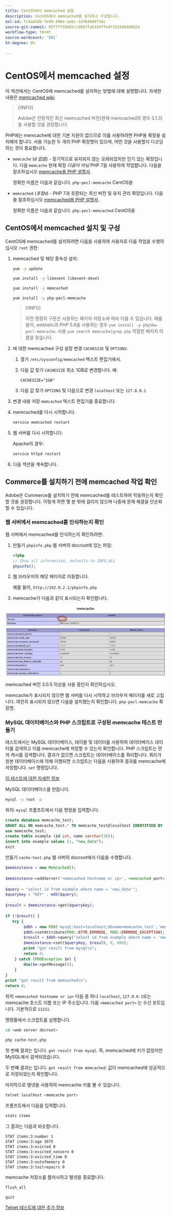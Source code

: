 ```yaml
---
title: CentOS에서 memcached 설정
description: CentOS에서 memcached를 설치하고 구성합니다.
exl-id: fc4ad18b-7e99-496e-aebc-1d7640d8716c
source-git-commit: 95ffff39d82cc9027fa633dffedf15193040802d
workflow-type: tm+mt
source-wordcount: '561'
ht-degree: 0%

---
```


# CentOS에서 memcached 설정

이 섹션에서는 CentOS에 memcached를 설치하는 방법에 대해 설명합니다. 자세한 내용은 [memcached wiki](https://github.com/memcached/old-wiki).

>[!INFO]
>
>Adobe은 안정적인 최신 memcached 버전(현재 memcached의 경우 3.1.3)을 사용할 것을 권장합니다.

PHP에는 memcache에 대한 기본 지원이 없으므로 이를 사용하려면 PHP용 확장을 설치해야 합니다. 사용 가능한 두 개의 PHP 확장명이 있으며, 어떤 것을 사용할지 디코딩하는 것이 중요합니다.

- `memcache` (_d 없음_) - 정기적으로 유지되지 않는 오래되었지만 인기 있는 확장입니다.
다음 `memcache` 현재 확장 _다음이 아님_ PHP 7을 사용하여 작업합니다. 다음을 참조하십시오 [memcache용 PHP 설명서](https://www.php.net/manual/en/book.memcache.php).

   정확한 이름은 다음과 같습니다. `php-pecl-memcache` CentOS용

- `memcached` (_포함`d`_) - PHP 7과 호환되는 최신 버전 및 유지 관리 확장입니다. 다음을 참조하십시오 [memcached용 PHP 설명서](https://www.php.net/manual/en/book.memcached.php).

   정확한 이름은 다음과 같습니다. `php-pecl-memcached` CentOS용

## CentOS에서 memcached 설치 및 구성

CentOS에 memcached를 설치하려면 다음을 사용하여 사용자로 다음 작업을 수행하십시오 `root` 권한:

1. memcached 및 해당 종속성 설치:

   ```bash
   yum -y update
   ```

   ```bash
   yum install -y libevent libevent-devel
   ```

   ```bash
   yum install -y memcached
   ```

   ```bash
   yum install -y php-pecl-memcache
   ```

   >[!INFO]
   >
   >이전 명령의 구문은 사용하는 패키지 저장소에 따라 다를 수 있습니다. 예를 들어, webtatic과 PHP 5.6을 사용하는 경우 `yum install -y php56w-pecl-memcache`. 사용 `yum search memcache|grep php` 적절한 패키지 이름을 찾습니다.


1. 에 대한 memcached 구성 설정 변경 `CACHESIZE` 및 `OPTIONS`:

   1. 열기 `/etc/sysconfig/memcached` 텍스트 편집기에서.
   1. 다음 값 찾기 `CACHESIZE` 최소 1GB로 변경합니다. 예:

      ```config
      CACHESIZE="1GB"
      ```

   1. 다음 값 찾기 `OPTIONS` 및 다음으로 변경 `localhost` 또는 `127.0.0.1`

1. 변경 내용 저장 `memcached` 텍스트 편집기를 종료합니다.
1. memcached를 다시 시작합니다.

   ```bash
   service memcached restart
   ```

1. 웹 서버를 다시 시작합니다.

   Apache의 경우:

   ```bash
   service httpd restart
   ```

1. 다음 섹션을 계속합니다.

## Commerce를 설치하기 전에 memcached 작업 확인

Adobe은 Commerce를 설치하기 전에 memcached를 테스트하여 작동하는지 확인할 것을 권장합니다. 이렇게 하면 몇 분 밖에 걸리지 않으며 나중에 문제 해결을 단순화할 수 있습니다.

### 웹 서버에서 memcached를 인식하는지 확인

웹 서버에서 memcached를 인식하는지 확인하려면:

1. 만들기 `phpinfo.php` 웹 서버의 docroot에 있는 파일:

   ```php
   <?php
   // Show all information, defaults to INFO_ALL
   phpinfo();
   ```

1. 웹 브라우저의 해당 페이지로 이동합니다.

   예를 들어, `http://192.0.2.1/phpinfo.php`

1. memcache가 다음과 같이 표시되는지 확인합니다.

![웹 서버에서 memcache를 인식하는지 확인](../../assets/configuration/memcache.png)

memcached 버전 3.0.5 이상을 사용 중인지 확인하십시오.

memcache가 표시되지 않으면 웹 서버를 다시 시작하고 브라우저 페이지를 새로 고칩니다. 여전히 표시되지 않으면 다음을 설치했는지 확인합니다. `php-pecl-memcache` 확장명.

### MySQL 데이터베이스와 PHP 스크립트로 구성된 memcache 테스트 만들기

테스트에서는 MySQL 데이터베이스, 테이블 및 데이터를 사용하여 데이터베이스 데이터를 검색하고 이를 memcache에 저장할 수 있는지 확인합니다. PHP 스크립트는 먼저 캐시를 검색합니다. 결과가 없으면 스크립트는 데이터베이스를 쿼리합니다. 쿼리가 원본 데이터베이스에 의해 이행되면 스크립트는 다음을 사용하여 결과를 memcache에 저장합니다. `set` 명령입니다.

[이 테스트에 대한 자세한 정보](https://www.digitalocean.com/community/tutorials/how-to-install-and-use-memcache-on-ubuntu-12-04)

MySQL 데이터베이스를 만듭니다.

```bash
mysql -u root -p
```

위치: `mysql` 프롬프트에서 다음 명령을 입력합니다.

```sql
create database memcache_test;
GRANT ALL ON memcache_test.* TO memcache_test@localhost IDENTIFIED BY 'memcache_test';
use memcache_test;
create table example (id int, name varchar(30));
insert into example values (1, "new_data");
exit
```

만들기 `cache-test.php` 웹 서버의 docroot에서 다음을 수행합니다.

```php
$meminstance = new Memcached();

$meminstance->addServer('<memcached hostname or ip>', <memcached port>);

$query = "select id from example where name = 'new_data'";
$querykey = "KEY" . md5($query);

$result = $meminstance->get($querykey);

if (!$result) {
   try {
        $dbh = new PDO('mysql:host=localhost;dbname=memcache_test','memcache_test','memcache_test');
        $dbh->setAttribute(PDO::ATTR_ERRMODE, PDO::ERRMODE_EXCEPTION);
        $result = $dbh->query("select id from example where name = 'new_data'")->fetch();
        $meminstance->set($querykey, $result, 0, 600);
        print "got result from mysql\n";
        return 0;
    } catch (PDOException $e) {
        die($e->getMessage());
    }
}
print "got result from memcached\n";
return 0;
```

위치 `<memcached hostname or ip>` 다음 중 하나 `localhost`, `127.0.0.1`또는 memcache 호스트 이름 또는 IP 주소입니다. 다음 `<memcached port>` 는 수신 포트입니다. 기본적으로 `11211`.

명령줄에서 스크립트를 실행합니다.

```bash
cd <web server docroot>
```

```bash
php cache-test.php
```

첫 번째 결과는 입니다. `got result from mysql`. 즉, memcached에 키가 없었지만 MySQL에서 검색되었습니다.

두 번째 결과는 입니다. `got result from memcached`: 값이 memcached에 성공적으로 저장되었는지 확인합니다.

마지막으로 텔넷을 사용하여 memcache 키를 볼 수 있습니다.

```bash
telnet localhost <memcache port>
```

프롬프트에서 다음을 입력합니다.

```bash
stats items
```

그 결과는 다음과 비슷합니다.

```terminal
STAT items:3:number 1
STAT items:3:age 1075
STAT items:3:evicted 0
STAT items:3:evicted_nonzero 0
STAT items:3:evicted_time 0
STAT items:3:outofmemory 0
STAT items:3:tailrepairs 0
```

memcache 저장소를 플러시하고 텔넷을 종료합니다.

```bash
flush_all
```

```bash
quit
```

[Telnet 테스트에 대한 추가 정보](https://darkcoding.net/software/memcached-list-all-keys/)
